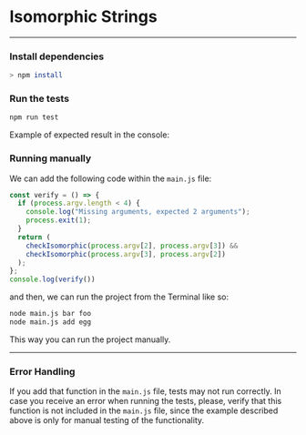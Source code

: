 # Isomorphic Strings
---

### Install dependencies
```sh
> npm install
```

### Run the tests
```sh
npm run test
```

Example of expected result in the console:


### Running manually
We can add the following code within the `main.js` file: 

```js
const verify = () => {
  if (process.argv.length < 4) {
    console.log("Missing arguments, expected 2 arguments");
    process.exit(1);
  }
  return (
    checkIsomorphic(process.argv[2], process.argv[3]) &&
    checkIsomorphic(process.argv[3], process.argv[2])
  );
};
console.log(verify())
```

and then, we can run the project from the Terminal like so:
```sh
node main.js bar foo
node main.js add egg
```
This way you can run the project manually.

---

### Error Handling
If you add that function in the `main.js` file, tests may not run correctly. In case you receive an error when running the tests, please, verify that this function is not included in the `main.js` file, since the example described above is only for manual testing of the functionality.

